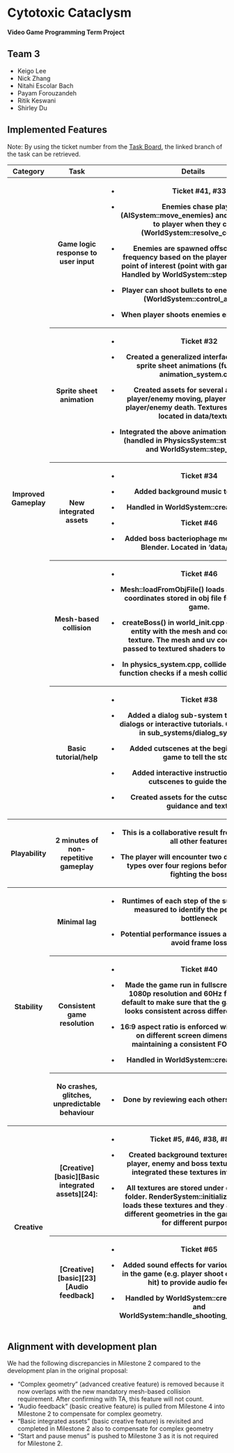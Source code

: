 # Cytotoxic Cataclysm
**Video Game Programming Term Project**

## Team 3
- Keigo Lee
- Nick Zhang
- Nitahi Escolar Bach
- Payam Forouzandeh
- Ritik Keswani
- Shirley Du

## Implemented Features
Note: By using the ticket number from the [<u>Task
Board</u>](https://github.students.cs.ubc.ca/orgs/CPSC427-2023W-T1/projects/3/views/1),
the linked branch of the task can be retrieved.
<table>
	<colgroup>
		<col style="width: 15%" />
		<col style="width: 25%" />
		<col style="width: 59%" />
	</colgroup>
	<thead>
		<tr class="header">
			<th><strong>Category</strong></th>
			<th><strong>Task</strong></th>
			<th><strong>Details</strong></th>
		</tr>
		<tr>
			<th rowspan="5">Improved Gameplay</th>
			<th>
			<p>Game logic response to user input</p>
			</th>
			<th><ul>
			<li>
			<p>Ticket #41, #33</p>
			</li>
			<li>
			<p>Enemies chase player (AISystem::move_enemies) and deals damage to player when they collide (WorldSystem::resolve_collisions)</p>
			<li>
			<p>Enemies are spawned offscreen with a frequency based on the player’s proximity to point of interest (point with game objectives). Handled by WorldSystem::step_enemySpawn</p>
			</li>
			<li>
			<p>Player can shoot bullets to enemies and dash (WorldSystem::control_action()). </p>
			</li></li>
			<li>
			<p>When player shoots enemies enough they die</p>
			</th>
		</tr>
		<tr>
			<th>
			<p>Sprite sheet animation </p>
			</th>
			<th><ul>
			<li>
			<p>Ticket #32</p>
			</li>
			<li>
			<p>Created a generalized interface for playing sprite sheet animations (functions in animation_system.cpp)</p>
			</li>
			<li>
			<p>Created assets for several animations: player/enemy moving, player blinking, and player/enemy death. Textures for these are located in data/textures</p>
			</li>
			<li>
			<p>Integrated the above animations into the game (handled in PhysicsSystem::step_movement and WorldSystem::step_health) </p>
			</li>
			</th>
		</tr>
		<tr>
			<th>
			<p>New integrated assets</p>
			</th>
			<th><ul>
			<li>
			<p>Ticket #34</p>
			</li>
			<li>
			<p>Added background music to the game</p>
			</li>
			<li>
			<p>Handled in WorldSystem::create_window()
</p>
			</li>
			<li>
			<p>Ticket #46</p>
			</li>
			<li>
			<p>Added boss bacteriophage mesh created in Blender. Located in ‘data/meshes/
</p>
			</li>
			</ul>
			</th>
		</tr>
		<tr>
			<th>
			<p>Mesh-based collision</p>
			</th>
			<th><ul>
			<li>
			<p>Ticket #46
</p>
			</li>
			<li>
			<p>Mesh::loadFromObjFile() loads a mesh with uv coordinates stored in obj file format into the game.</p>
			</li>
			<li>
			<p>createBoss() in world_init.cpp creates a boss entity with the mesh and corresponding texture. The mesh and uv coordinates are passed to textured shaders to draw the boss</p>
			</li>
			<li>
			<p>In physics_system.cpp, collides_with_mesh() function checks if a mesh collides with circles.</p>
			</li>
			</ul>
			</th>
		</tr>
		<tr>
			<th>
			<p>Basic tutorial/help</p>
			</th>
			<th><ul>
			<li>
			<p>Ticket #38</p>
			</li>
			<li>
			<p>Added a dialog sub-system to handle any dialogs or interactive tutorials. Class definition in sub_systems/dialog_system.hpp</p>
			</li>
			<li>
			<p>Added cutscenes at the beginning of the game to tell the story
</p>
			</li>
			<li>
			<p>Added interactive instructions after the cutscenes to guide the player</p>
			</li>
			<li>
			<p>Created assets for the cutscenes, visual guidance and texts</p>
			</li>
			</ul>
			</th>
		</tr>
		<tr>
			<th rowspan="1">Playability</th>
			<th>
			<p>2 minutes of non-repetitive gameplay</p>
			</th>
			<th><ul>
			<li>
			<p>This is a collaborative result from completing all other features
</p>
			</li>
			<li>
			<p>The player will encounter two different enemy types over four regions before finding and fighting the boss</p>
			</li>
			</ul>
			</th>
		</tr>
		<tr>
			<th rowspan="3">Stability</th>
			<th>
			<p>Minimal lag</p>
			</th>
			<th><ul>
			<li>
			<p>Runtimes of each step of the subsystems are measured to identify the performance bottleneck</p>
			</li>
			<li>
			<p>Potential performance issues are optimized to avoid frame loss</p>
			</li>
			</ul>
			</th>
		</tr>
		<tr class="odd">
			<th>
			<p>Consistent game resolution</p>
			</th>
			<th><ul>
			<li>
			<p>Ticket #40</p>
			</li>
			<li>
			<p>Made the game run in fullscreen mode with 1080p resolution and 60Hz frame rate by default to make sure that the game resolution looks consistent across different machines.</p>
			</li>
			<li>
			<p>16:9 aspect ratio is enforced with letterboxing on different screen dimensions while maintaining a consistent FOV and scale</p>
			</li>
			<li>
			<p>Handled in WorldSystem::create_window()</p>
			</li>
			</ul>
			</th>
		</tr>
		<tr class="odd">
			<th>
			<p>No crashes, glitches, unpredictable behaviour</p>
			</th>
			<th><ul>
			<li>
			<p>Done by reviewing each others pull requests</p>
			</li>
			</ul>
			</th>
		</tr>
		<tr>
			<th rowspan="2">Creative</th>
			<th>[Creative][basic][Basic integrated assets][24]:</th>
			<th><ul>
			<li>
			<p>Ticket #5, #46, #38, #81 etc.</p>
			</li>
			<li>
			<p>Created background textures, cutscenes, player, enemy and boss textures, and fully integrated these textures into the game</p>
			</li>
			<li>
			<p>All textures are stored under data/textures folder. RenderSystem::initializeGlTextures() loads these textures and they are mapped to different geometries in the game to be used for different purposes</p>
			</li>
			</ul>
			</th>
		</tr>
		<tr>
			<th>[Creative][basic][23][Audio feedback]</th>
			<th><ul>
			<li>
			<p>Ticket #65</p>
			</li>
			<li>
			<p>Added sound effects for various interactions in the game (e.g. player shoot or enemies get hit) to provide audio feedback</p>
			</li>
			<li>
			<p>Handled by WorldSystem::create_window() and WorldSystem::handle_shooting_sound_effect()</p>
			</li>
			</ul>
			</th>
		</tr>
	</thead>
</table>

## Alignment with development plan
We had the following discrepancies in Milestone 2 compared to the development plan in the original proposal:
* “Complex geometry” (advanced creative feature) is removed because it now overlaps with the new mandatory mesh-based collision requirement. After confirming with TA, this feature will not count.
* “Audio feedback” (basic creative feature) is pulled from Milestone 4 into Milestone 2 to compensate for complex geometry.
* “Basic integrated assets” (basic creative feature) is revisited and completed in Milestone 2 also to compensate for complex geometry
* “Start and pause menus” is pushed to Milestone 3 as it is not required for Milestone 2.
